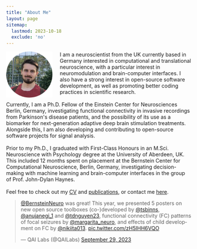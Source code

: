 ```yaml
---
title: "About Me"
layout: page
sitemap:
  lastmod: 2023-10-18
  exclude: 'no'
---
```


<!--
<div class="alert">
  <span style="display: inline-block; text-align: center;">
    For the intended experience,<br>please use Google Chrome.
  </span>
  <button class="closebtn" onclick="this.parentElement.style.display='none';">Close</button>
</div>
-->

<!-- Profile picture -->
<img class="ProfilePic" height="auto" style="float: left; margin-right: 20px;" src="/assets/images/ProfilePic.jpg">


<!-- Main website description/introduction -->
<p class="p">I am a neuroscientist from the UK currently based in Germany interested in computational and translational neuroscience, with a particular interest in neuromodulation and brain-computer interfaces. I also have a strong interest in open-source software development, as well as promoting better coding practices in scientific research.<br>
<br>
Currently, I am a Ph.D. Fellow of the Einstein Center for Neurosciences Berlin, Germany, investigating functional connectivity in invasive recordings from Parkinson's disease patients, and the possibility of its use as a biomarker for next-generation adaptive deep brain stimulation treatments. Alongside this, I am also developing and contributing to open-source software projects for signal analysis.<br>
<br>
Prior to my Ph.D., I graduated with First-Class Honours in an M.Sci. Neuroscience with Psychology degree at the University of Aberdeen, UK. This included 12 months spent on placement at the Bernstein Center for Computational Neuroscience, Berlin, Germany, investigating decision-making with machine learning and brain-computer interfaces in the group of Prof. John-Dylan Haynes.<br>
<br>
Feel free to check out my <a href="/CV">CV</a> and <a href="/publications">publications</a>, or contact me <a href="/contact-links">here</a>.</p>


<!-- Twitter highlights -->
<div class="ShowOnWideScreen">
    <blockquote class="twitter-tweet"><p lang="en" dir="ltr"><a href="https://twitter.com/BernsteinNeuro?ref_src=twsrc%5Etfw">@BernsteinNeuro</a> was great! This year, we presented 5 posters on new open source toolboxes (co-)developed by <a href="https://twitter.com/tsbinns?ref_src=twsrc%5Etfw">@tsbinns</a>, <a href="https://twitter.com/anujanegi_1?ref_src=twsrc%5Etfw">@anujanegi_1</a> and <a href="https://twitter.com/tdnguyen23?ref_src=twsrc%5Etfw">@tdnguyen23</a>, functional connectivity (FC) patterns of focal seizures by <a href="https://twitter.com/margarita_neuro?ref_src=twsrc%5Etfw">@margarita_neuro</a>, and effects of child development on FC by <a href="https://twitter.com/Nikiita013?ref_src=twsrc%5Etfw">@nikiita013</a>. <a href="https://t.co/zH5IHH6VQO">pic.twitter.com/zH5IHH6VQO</a></p>&mdash; QAI Labs (@QAILabs) <a href="https://twitter.com/QAILabs/status/1707759404890603776?ref_src=twsrc%5Etfw">September 29, 2023</a></blockquote> <script async src="https://platform.twitter.com/widgets.js" charset="utf-8"></script>
</div>
<div class="ShowOnThinScreen">
    <blockquote class="twitter-tweet"><p lang="en" dir="ltr"><a href="https://twitter.com/BernsteinNeuro?ref_src=twsrc%5Etfw">@BernsteinNeuro</a> was great! This year, we presented 5 posters on new open source toolboxes (co-)developed by <a href="https://twitter.com/tsbinns?ref_src=twsrc%5Etfw">@tsbinns</a>, <a href="https://twitter.com/anujanegi_1?ref_src=twsrc%5Etfw">@anujanegi_1</a> and <a href="https://twitter.com/tdnguyen23?ref_src=twsrc%5Etfw">@tdnguyen23</a>, functional connectivity (FC) patterns of focal seizures by <a href="https://twitter.com/margarita_neuro?ref_src=twsrc%5Etfw">@margarita_neuro</a>, and effects of child development on FC by <a href="https://twitter.com/Nikiita013?ref_src=twsrc%5Etfw">@nikiita013</a>. <a href="https://t.co/zH5IHH6VQO">pic.twitter.com/zH5IHH6VQO</a></p>&mdash; QAI Labs (@QAILabs) <a href="https://twitter.com/QAILabs/status/1707759404890603776?ref_src=twsrc%5Etfw">September 29, 2023</a></blockquote> <script async src="https://platform.twitter.com/widgets.js" charset="utf-8"></script>
</div>


<script src="https://platform.twitter.com/widgets.js" charset="utf-8"></script>

<style>
  @media (max-width: 575.99px) {
    .ShowOnWideScreen {
        display: none;
    }
    .ShowOnThinScreen {
        display: initial;
    }
    .ProfilePic {
        width: 40%;
    }
  }

  @media (min-width: 576px) {
    .ShowOnWideScreen {
        display: initial;
    }
    .ShowOnThinScreen {
        display: none;
    }
    .ProfilePic {
        width: 25%;
    }

    .twitter-tweet-rendered{
        display: inline-block !important;
        width: 100% !important;
        margin-left: 1% !important;
        margin-right: 1% !important;
        margin-top: 1% !important;
        margin-bottom: 1% !important;
    }

    #twitter-widget-0,#twitter-widget-1{width: 100% !important;}

    .twitterwidget::shadow .SummaryCard-content *{white-space: normal !important;}
    .twitterwidget::shadow .resize-sensor{
        display: none !important;
        width: 0px !important;
        overflow: hidden !important;
      }
  }
</style>



<!--
<script>
  /*
  // For animating the closing of the alert box //
  // Get all elements with class="closebtn"
  var close = document.getElementsByClassName("closebtn");
  var i;
  // Loop through all close buttons
  for (i = 0; i < close.length; i++) {
  // When someone clicks on a close button
  close[i].onclick = function(){
      // Get the parent of <span class="closebtn"> (<div class="alert">)
      var div = this.parentElement;
      // Set the opacity of div to 0 (transparent)
      div.style.opacity = "0";
      // Hide the div after 600ms (the same amount of milliseconds it takes to fade out)
      setTimeout(function(){ div.style.display = "none"; }, 600);
  }
  }
  */
</script>
-->
